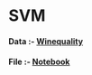 # SVM

#### Data :- <a href="https://github.com/RishavMishraRM/SVM/blob/main/winequality-red.csv">Winequality</a> <br>
#### File :- <a href="https://github.com/RishavMishraRM/SVM/blob/main/SVM.ipynb">Notebook</a>
